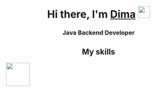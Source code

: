 <h1 align="center">Hi there, I'm <a href="#" target="_blank">Dima</a> 
<img src="https://github.com/blackcater/blackcater/raw/main/images/Hi.gif" height="32"/></h1>
<h3 align="center">Java Backend Developer</h3>
<h2 align="center">My skills</h2>

<img src = "https://user-images.githubusercontent.com/81825828/224801579-4c62d87a-b799-46c6-8611-09b7cbff8157.png" height = 64/>
